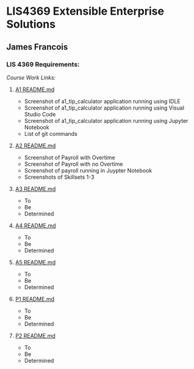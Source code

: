 # LIS4369 Extensible Enterprise Solutions

## James Francois

### LIS 4369 Requirements:

*Course Work Links:*

1. [A1 README.md](a1/README.md "My A1 README.md file")
    - Screenshot of a1_tip_calculator application running using IDLE
    - Screenshot of a1_tip_calculator application running using Visual Studio Code
    - Screenshot of a1_tip_calculator application running using Jupyter Notebook
    - List of git commands

2. [A2 README.md](a2/README.md "My A2 README.md file")
    - Screenshot of Payroll with Overtime
    - Screenshot of Payroll with no Overtime
    - Screenshot of payroll running in Juypter Notebook
    - Screenshots of Skillsets 1-3 

3. [A3 README.md](a3/README.md "My A3 README.md file")
    - To
    - Be
    - Determined
    
4. [A4 README.md](a4/README.md "My A4 README.md file")
    - To
    - Be
    - Determined

5. [A5 README.md](a5/README.md "My A5 README.md file")
    - To
    - Be
    - Determined

6. [P1 README.md](p1/README.md "My P1 README.md file")
    - To
    - Be
    - Determined

7. [P2 README.md](p2/README.md "My P2 README.md file")
    - To
    - Be
    - Determined